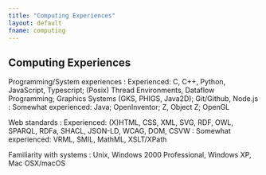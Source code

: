 ```yaml
---
title: "Computing Experiences"
layout: default
fname: computing
---
```



## Computing Experiences

Programming/System experiences
:   Experienced: C, C++, Python, JavaScript, Typescript; (Posix) Thread Environments, Dataflow Programming; Graphics Systems (GKS, PHIGS, Java2D); Git/Github, Node.js
:   Somewhat experienced: Java; OpenInventor; Z, Object Z; OpenGL

Web standards
:   Experienced: (X)HTML, CSS, XML, SVG, RDF, OWL, SPARQL, RDFa, SHACL, JSON-LD, WCAG, DOM, CSVW 
:   Somewhat experienced: VRML, SMIL, MathML, XSLT/XPath

Familiarity with systems
:   Unix, Windows 2000 Professional, Windows XP, Mac OSX/macOS
